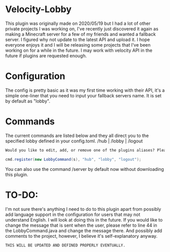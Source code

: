 # Velocity-Lobby
This plugin was originally made on 2020/05/19 but I had a lot of other private projects I was working on, I've recently just discovered it again as making a Minecraft server for a few of my friends and wanted a fallback server. I figured why not update to the latest API and upload it. I hope everyone enjoys it and I will be releasing some projects that I've been working on for a while in the future. I may work with velocity API in the future if plugins are requested enough.

# Configuration

The config is pretty basic as it was my first time working with their API, it's a simple one-liner that you need to input your fallback servers name. It is set by default as "lobby".

# Commands
The current commands are listed below and they all direct you to the specified lobby defined in your config.toml.
/hub | /lobby | /logout 
```txt
Would you like to edit, add, or remove one of the plugins aliases? Please refer to line 54 of the main.java to edit the code below.
```
```java
cmd.register(new LobbyCommand(s), "hub", "lobby", "logout");
```

You can also use the command /server <name> by default now without downloading this plugin.

# TO-DO:
I'm not sure there's anything I need to do to this plugin apart from possibly add language support in the configuration for users that may not understand English. I will look at doing this in the future. If you would like to change the message that is sent when the user, please refer to line 44 in the LobbyCommand.java and change the message there. And possibly add comments to the project, however, I believe it's self-explanatory anyway.
  
  ```txt
  THIS WILL BE UPDATED AND DEFINED PROPERLY EVENTUALLY.
  ```
  

